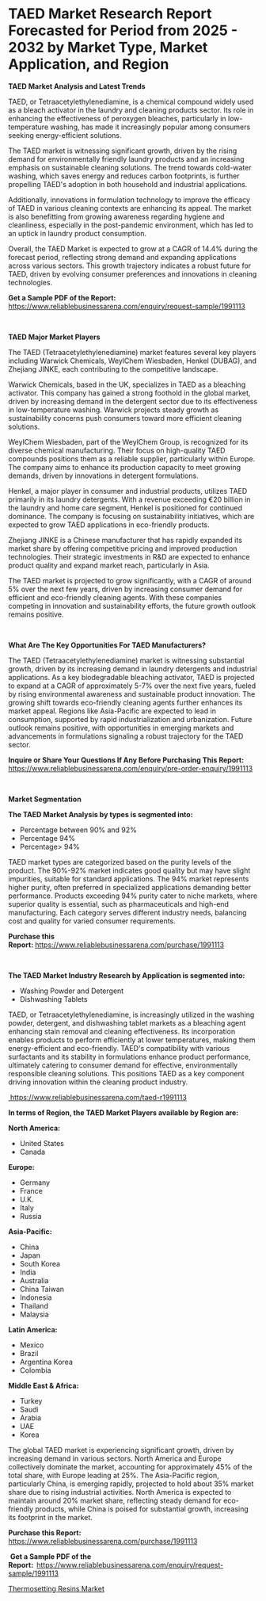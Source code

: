 <p><h1>TAED Market Research Report Forecasted for Period from 2025 -  2032 by Market Type, Market Application, and Region</h1></p><p><strong>TAED Market Analysis and Latest Trends</strong></p>
<p><p>TAED, or Tetraacetylethylenediamine, is a chemical compound widely used as a bleach activator in the laundry and cleaning products sector. Its role in enhancing the effectiveness of peroxygen bleaches, particularly in low-temperature washing, has made it increasingly popular among consumers seeking energy-efficient solutions. </p><p>The TAED market is witnessing significant growth, driven by the rising demand for environmentally friendly laundry products and an increasing emphasis on sustainable cleaning solutions. The trend towards cold-water washing, which saves energy and reduces carbon footprints, is further propelling TAED's adoption in both household and industrial applications. </p><p>Additionally, innovations in formulation technology to improve the efficacy of TAED in various cleaning contexts are enhancing its appeal. The market is also benefitting from growing awareness regarding hygiene and cleanliness, especially in the post-pandemic environment, which has led to an uptick in laundry product consumption. </p><p>Overall, the TAED Market is expected to grow at a CAGR of 14.4% during the forecast period, reflecting strong demand and expanding applications across various sectors. This growth trajectory indicates a robust future for TAED, driven by evolving consumer preferences and innovations in cleaning technologies.</p></p>
<p><strong>Get a Sample PDF of the Report:&nbsp;</strong> <a href="https://www.reliablebusinessarena.com/enquiry/request-sample/1991113?utm_campaign=2959&utm_medium=2&utm_source=Github&utm_content=ia&utm_term=31032025&utm_id=taed">https://www.reliablebusinessarena.com/enquiry/request-sample/1991113</a></p>
<p>&nbsp;</p>
<p><strong>TAED Major Market Players</strong></p>
<p><p>The TAED (Tetraacetylethylenediamine) market features several key players including Warwick Chemicals, WeylChem Wiesbaden, Henkel (DUBAG), and Zhejiang JINKE, each contributing to the competitive landscape.</p><p>Warwick Chemicals, based in the UK, specializes in TAED as a bleaching activator. This company has gained a strong foothold in the global market, driven by increasing demand in the detergent sector due to its effectiveness in low-temperature washing. Warwick projects steady growth as sustainability concerns push consumers toward more efficient cleaning solutions.</p><p>WeylChem Wiesbaden, part of the WeylChem Group, is recognized for its diverse chemical manufacturing. Their focus on high-quality TAED compounds positions them as a reliable supplier, particularly within Europe. The company aims to enhance its production capacity to meet growing demands, driven by innovations in detergent formulations.</p><p>Henkel, a major player in consumer and industrial products, utilizes TAED primarily in its laundry detergents. With a revenue exceeding €20 billion in the laundry and home care segment, Henkel is positioned for continued dominance. The company is focusing on sustainability initiatives, which are expected to grow TAED applications in eco-friendly products.</p><p>Zhejiang JINKE is a Chinese manufacturer that has rapidly expanded its market share by offering competitive pricing and improved production technologies. Their strategic investments in R&D are expected to enhance product quality and expand market reach, particularly in Asia.</p><p>The TAED market is projected to grow significantly, with a CAGR of around 5% over the next few years, driven by increasing consumer demand for efficient and eco-friendly cleaning agents. With these companies competing in innovation and sustainability efforts, the future growth outlook remains positive.</p></p>
<p>&nbsp;</p>
<p><strong>What Are The Key Opportunities For TAED Manufacturers?</strong></p>
<p><p>The TAED (Tetraacetylethylenediamine) market is witnessing substantial growth, driven by its increasing demand in laundry detergents and industrial applications. As a key biodegradable bleaching activator, TAED is projected to expand at a CAGR of approximately 5-7% over the next five years, fueled by rising environmental awareness and sustainable product innovation. The growing shift towards eco-friendly cleaning agents further enhances its market appeal. Regions like Asia-Pacific are expected to lead in consumption, supported by rapid industrialization and urbanization. Future outlook remains positive, with opportunities in emerging markets and advancements in formulations signaling a robust trajectory for the TAED sector.</p></p>
<p><strong>Inquire or Share Your Questions If Any Before Purchasing This Report:</strong> <a href="https://www.reliablebusinessarena.com/enquiry/pre-order-enquiry/1991113?utm_campaign=2959&utm_medium=2&utm_source=Github&utm_content=ia&utm_term=31032025&utm_id=taed">https://www.reliablebusinessarena.com/enquiry/pre-order-enquiry/1991113</a></p>
<p>&nbsp;</p>
<p><strong>Market Segmentation</strong></p>
<p><strong>The TAED Market Analysis by types is segmented into:</strong></p>
<p><ul><li>Percentage between 90% and 92%</li><li>Percentage 94%</li><li>Percentage> 94%</li></ul></p>
<p><p>TAED market types are categorized based on the purity levels of the product. The 90%-92% market indicates good quality but may have slight impurities, suitable for standard applications. The 94% market represents higher purity, often preferred in specialized applications demanding better performance. Products exceeding 94% purity cater to niche markets, where superior quality is essential, such as pharmaceuticals and high-end manufacturing. Each category serves different industry needs, balancing cost and quality for varied consumer requirements.</p></p>
<p><strong>Purchase this Report:&nbsp;</strong><a href="https://www.reliablebusinessarena.com/purchase/1991113?utm_campaign=2959&utm_medium=2&utm_source=Github&utm_content=ia&utm_term=31032025&utm_id=taed">https://www.reliablebusinessarena.com/purchase/1991113</a></p>
<p>&nbsp;</p>
<p><strong>The TAED Market Industry Research by Application is segmented into:</strong></p>
<p><ul><li>Washing Powder and Detergent</li><li>Dishwashing Tablets</li></ul></p>
<p><p>TAED, or Tetraacetylethylenediamine, is increasingly utilized in the washing powder, detergent, and dishwashing tablet markets as a bleaching agent enhancing stain removal and cleaning effectiveness. Its incorporation enables products to perform efficiently at lower temperatures, making them energy-efficient and eco-friendly. TAED's compatibility with various surfactants and its stability in formulations enhance product performance, ultimately catering to consumer demand for effective, environmentally responsible cleaning solutions. This positions TAED as a key component driving innovation within the cleaning product industry.</p></p>
<p><a href="https://www.reliablebusinessarena.com/taed-r1991113?utm_campaign=2959&utm_medium=2&utm_source=Github&utm_content=ia&utm_term=31032025&utm_id=taed">&nbsp;https://www.reliablebusinessarena.com/taed-r1991113</a></p>
<p><strong>In terms of Region, the TAED Market Players available by Region are:</strong></p>
<p>
    <p> <strong> North America: </strong>
        <ul>
            <li>United States</li>
            <li>Canada</li>
        </ul>
        </p> 
    <p> <strong> Europe: </strong>
        <ul>
            <li>Germany</li>
            <li>France</li>
            <li>U.K.</li>
            <li>Italy</li>
            <li>Russia</li>
        </ul>
        </p> 
    <p> <strong> Asia-Pacific: </strong>
        <ul>
            <li>China</li>
            <li>Japan</li>
            <li>South Korea</li>
            <li>India</li>
            <li>Australia</li>
            <li>China Taiwan</li>
            <li>Indonesia</li>
            <li>Thailand</li>
            <li>Malaysia</li>
        </ul>
        </p> 
    <p> <strong> Latin America: </strong>
        <ul>
            <li>Mexico</li>
            <li>Brazil</li>
            <li>Argentina Korea</li>
            <li>Colombia</li>
        </ul>
        </p> 
    <p> <strong> Middle East & Africa: </strong>
        <ul>
            <li>Turkey</li>
            <li>Saudi</li>
            <li>Arabia</li>
            <li>UAE</li>
            <li>Korea</li>
        </ul>
    </p>
    </p>
<p><p>The global TAED market is experiencing significant growth, driven by increasing demand in various sectors. North America and Europe collectively dominate the market, accounting for approximately 45% of the total share, with Europe leading at 25%. The Asia-Pacific region, particularly China, is emerging rapidly, projected to hold about 35% market share due to rising industrial activities. North America is expected to maintain around 20% market share, reflecting steady demand for eco-friendly products, while China is poised for substantial growth, increasing its footprint in the market.</p></p>
<p><strong>Purchase this Report: </strong><a href="https://www.reliablebusinessarena.com/purchase/1991113?utm_campaign=2959&utm_medium=2&utm_source=Github&utm_content=ia&utm_term=31032025&utm_id=taed">https://www.reliablebusinessarena.com/purchase/1991113</a></p>
<p>&nbsp;<strong>Get a Sample PDF of the Report:&nbsp;&nbsp;</strong><a href="https://www.reliablebusinessarena.com/enquiry/request-sample/1991113?utm_campaign=2959&utm_medium=2&utm_source=Github&utm_content=ia&utm_term=31032025&utm_id=taed">https://www.reliablebusinessarena.com/enquiry/request-sample/1991113</a></p>
<p><strong></strong></p>
<p><p><a href="https://github.com/haaszgettre6/Market-Research-Report-List-1/blob/main/thermosetting-resins-market.md?utm_campaign=2959&utm_medium=2&utm_source=Github&utm_content=ia&utm_term=31032025&utm_id=taed">Thermosetting Resins Market</a></p></p>
